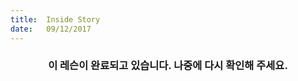 ```yaml
---
title:  Inside Story
date:   09/12/2017
---
```


### <center>이 레슨이 완료되고 있습니다. 나중에 다시 확인해 주세요.</center>